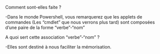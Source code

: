 Comment sont-elles faite ?

-Dans le monde Powershell, vous remarquerez que les applets de commandes (Les “cmdlet” que nous verrons plus tard) sont composées d’une paire de la forme “verbe”-“nom” 

A quoi sert cette association “verbe”-“nom” ?

-Elles sont destiné à nous faciliter la mémorisation.
